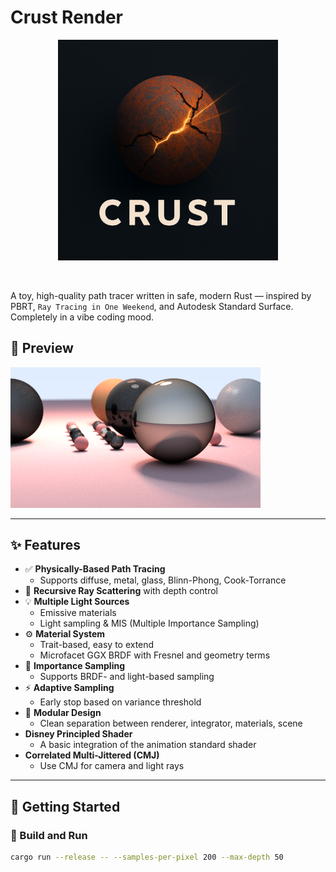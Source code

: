 # Crust Render

<p align="center">
    <img src="logo/curst-render-logo.png" width="70%" title="Crust Render Logo"/>
</p>

<br/>

A toy, high-quality path tracer written in safe, modern Rust — inspired by PBRT, `Ray Tracing in One Weekend`, and Autodesk Standard Surface.
Completely in a vibe coding mood.

## 📸 Preview

![preview](./images/rgb.png)

---

## ✨ Features

- ✅ **Physically-Based Path Tracing**
  - Supports diffuse, metal, glass, Blinn-Phong, Cook-Torrance
- 🔁 **Recursive Ray Scattering** with depth control
- 💡 **Multiple Light Sources**
  - Emissive materials
  - Light sampling & MIS (Multiple Importance Sampling)
- ⚙️ **Material System**
  - Trait-based, easy to extend
  - Microfacet GGX BRDF with Fresnel and geometry terms
- 🧠 **Importance Sampling**
  - Supports BRDF- and light-based sampling
- ⚡ **Adaptive Sampling**
  - Early stop based on variance threshold
- 🧪 **Modular Design**
  - Clean separation between renderer, integrator, materials, scene
- **Disney Principled Shader**
  - A basic integration of the animation standard shader
- **Correlated Multi-Jittered (CMJ)**
  - Use CMJ for camera and light rays

---

## 🚀 Getting Started

### 🔧 Build and Run

```bash
cargo run --release -- --samples-per-pixel 200 --max-depth 50
